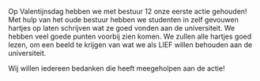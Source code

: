 Op Valentijnsdag hebben we met bestuur 12 onze eerste actie gehouden! Met hulp van het oude bestuur hebben we studenten in zelf gevouwen hartjes op laten schrijven wat ze goed vonden aan de universiteit. We hebben veel goede punten voorbij zien komen. We zullen alle hartjes goed lezen, om een beeld te krijgen van wat we als LIEF willen behouden aan de universiteit.

Wij willen iedereen bedanken die heeft meegeholpen aan de actie!
